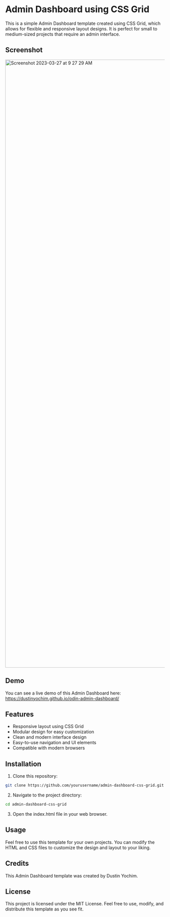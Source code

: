 # Admin Dashboard using CSS Grid

This is a simple Admin Dashboard template created using CSS Grid, which allows for flexible and responsive layout designs. It is perfect for small to medium-sized projects that require an admin interface.

## Screenshot
<img width="1920" alt="Screenshot 2023-03-27 at 9 27 29 AM" src="https://user-images.githubusercontent.com/70305015/227969926-1595ef10-5b1c-40af-89b4-2e991024e4a8.png">

## Demo

You can see a live demo of this Admin Dashboard here: https://dustinyochim.github.io/odin-admin-dashboard/

## Features

* Responsive layout using CSS Grid
* Modular design for easy customization
* Clean and modern interface design
* Easy-to-use navigation and UI elements
* Compatible with modern browsers

## Installation
1. Clone this repository:
```bash
git clone https://github.com/yourusername/admin-dashboard-css-grid.git
```
2. Navigate to the project directory:
```bash
cd admin-dashboard-css-grid
```
3. Open the index.html file in your web browser.

## Usage

Feel free to use this template for your own projects. You can modify the HTML and CSS files to customize the design and layout to your liking.

## Credits

This Admin Dashboard template was created by Dustin Yochim.

## License

This project is licensed under the MIT License. Feel free to use, modify, and distribute this template as you see fit.
